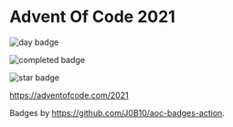 # Advent Of Code 2021

![day badge](https://img.shields.io/badge/day%20📅-24-blue?style=for-the-badge)

![completed badge](https://img.shields.io/badge/days%20completed-16-red?style=for-the-badge)

![star badge](https://img.shields.io/badge/stars%20⭐-35-yellow?style=for-the-badge)

<https://adventofcode.com/2021>

Badges by <https://github.com/J0B10/aoc-badges-action>.

